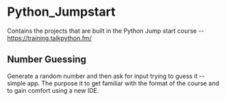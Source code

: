 # Python_Jumpstart
Contains the projects that are built in the Python Jump start course -- https://training.talkpython.fm/

## Number Guessing
Generate a random number and then ask for input trying to guess it -- simple app. The purpose it to get familiar with the format of the course and to gain comfort using a new IDE.
